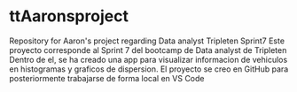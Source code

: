 # ttAaronsproject
Repository for Aaron's project regarding Data analyst Tripleten Sprint7
Este proyecto corresponde al Sprint 7 del bootcamp de Data analyst de Tripleten
Dentro de el, se ha creado una app para visualizar informacion de vehiculos en histogramas y graficos de dispersion.
El proyecto se creo en GitHub para posteriormente trabajarse de forma local en VS Code
